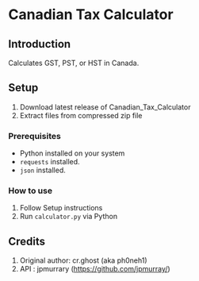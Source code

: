 # Canadian Tax Calculator

## Introduction
Calculates GST, PST, or HST in Canada.

## Setup
1. Download latest release of Canadian_Tax_Calculator
2. Extract files from compressed zip file

### Prerequisites
- Python installed on your system
- `requests` installed.
- `json` installed.

### How to use
1. Follow Setup instructions
2. Run `calculator.py` via Python

## Credits
1. Original author: cr.ghost (aka ph0neh1)
2. API : jpmurrary (https://github.com/jpmurray/)
